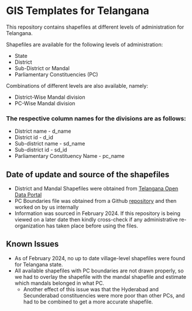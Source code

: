 # GIS Templates for Telangana
This repository contains shapefiles at different levels of administration for Telangana. 

Shapefiles are available for the following levels of administration:  
- State  
- District  
- Sub-District or Mandal 
- Parliamentary Constituencies (PC)

Combinations of different levels are also available, namely:  
- District-Wise Mandal division
- PC-Wise Mandal division

### The respective column names for the divisions are as follows:

- District name - d_name
- District id - d_id
- Sub-district name -  sd_name
- Sub-district id - sd_id
- Parliamentary Constituency Name - pc_name

## Date of update and source of the shapefiles
- District and Mandal Shapefiles were obtained from [Telangana Open Data Portal](https://data.telangana.gov.in/)
- PC Boundaries file was obtained from a Github [repository](https://github.com/datameet/maps) and then worked on by us internally
- Information was sourced in February 2024. If this repository is being viewed on a later date then kindly cross-check if any administrative re-organization has taken place before using the files.

## Known Issues
- As of February 2024, no up to date village-level shapefiles were found for Telangana state.
- All available shapefiles with PC boundaries are not drawn properly, so we had to overlay the shapefile with the mandal shapefile and estimate which mandals belonged in what PC.
  - Another effect of this issue was that the Hyderabad and Secunderabad constituencies were more poor than other PCs, and had to be combined to get a more accurate shapefile. 

